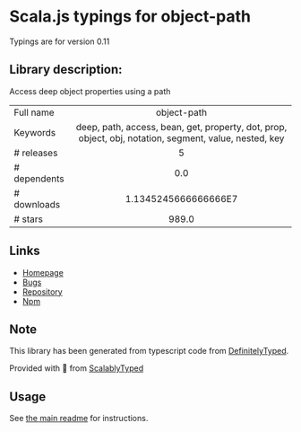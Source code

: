 
# Scala.js typings for object-path

Typings are for version 0.11

## Library description:
Access deep object properties using a path

|                    |                 |
| ------------------ | :-------------: |
| Full name          | object-path |
| Keywords           | deep, path, access, bean, get, property, dot, prop, object, obj, notation, segment, value, nested, key |
| # releases         | 5 |
| # dependents       | 0.0 |
| # downloads        | 1.1345245666666666E7 |
| # stars            | 989.0 |

## Links
- [Homepage](https://github.com/mariocasciaro/object-path)
- [Bugs](https://github.com/mariocasciaro/object-path/issues)
- [Repository](https://github.com/mariocasciaro/object-path)
- [Npm](https://www.npmjs.com/package/object-path)
    


## Note
This library has been generated from typescript code from [DefinitelyTyped](https://definitelytyped.org).

Provided with :purple_heart: from [ScalablyTyped](https://github.com/oyvindberg/ScalablyTyped)

## Usage
See [the main readme](../../readme.md) for instructions.


